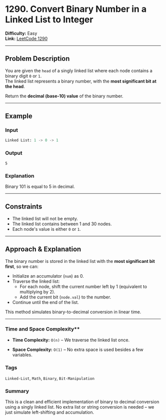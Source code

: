 # 1290. Convert Binary Number in a Linked List to Integer

**Difficulty:** Easy  
**Link:** [LeetCode 1290](https://leetcode.com/problems/convert-binary-number-in-a-linked-list-to-integer)

---

## Problem Description

You are given the `head` of a singly linked list where each node contains a binary digit `0` or `1`.  
The linked list represents a binary number, with the **most significant bit at the head**.

Return the **decimal (base-10) value** of the binary number.

---

## Example

### Input
```python
Linked List: 1 -> 0 -> 1
```

### Output
`5`

### Explanation
Binary 101 is equal to 5 in decimal.

---

## Constraints

- The linked list will not be empty.
- The linked list contains between 1 and 30 nodes.
- Each node's value is either `0` or `1`.

---

## Approach & Explanation

The binary number is stored in the linked list with the **most significant bit first**, so we can:

- Initialize an accumulator (`num`) as 0.
- Traverse the linked list:
  - For each node, shift the current number left by 1 (equivalent to multiplying by 2).
  - Add the current bit (`node.val`) to the number.
- Continue until the end of the list.

This method simulates binary-to-decimal conversion in linear time.

---

### Time and Space Complexity**

- **Time Complexity:** `O(n)` – We traverse the linked list once.

- **Space Complexity:** `O(1)` – No extra space is used besides a few variables.

### Tags

`Linked-List`, `Math`, `Binary`, `Bit-Manipulation`

### Summary
This is a clean and efficient implementation of binary to decimal conversion using a singly linked list.
No extra list or string conversion is needed – we just simulate left-shifting and accumulation. 